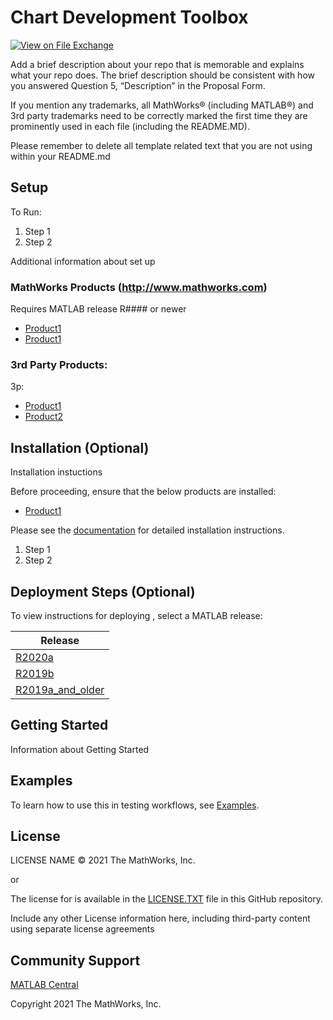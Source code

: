 # Chart Development Toolbox
<!-- This is the "Title of the contribution" that was approved during the Community Contribution Review Process --> 

[![View <File Exchange Title> on File Exchange](https://www.mathworks.com/matlabcentral/images/matlab-file-exchange.svg)](https://www.mathworks.com/matlabcentral/fileexchange/####-file-exchange-title)  
<!-- Add this icon to the README if this repo also appears on File Exchange via the "Connect to GitHub" feature --> 

Add a brief description about your repo that is memorable and explains what your repo does.  The brief description should be consistent with how you answered Question 5, “Description” in the Proposal Form.

<!--- If your project includes a visualation or any images or an App please include a screenshot in this README --->

If you mention any trademarks, all MathWorks® (including MATLAB®)  and 3rd party trademarks need to be correctly marked the first time they are prominently used in each file (including the README.MD).  
<!--- Markdown supports the following HTML entities: © - &copy;  ® - &reg;  ™ - &trade;
More information about Trademarks can be found internally within the Checklist for Community Contributions and Supportfiles Confluence page--->

Please remember to delete all template related text that you are not using within your README.md

<!--- Please remember to delete all template related text that you are not using within your README.md ---> 

## Setup 
To Run:
1. Step 1
2. Step 2

Additional information about set up

### MathWorks Products (http://www.mathworks.com)

Requires MATLAB release R#### or newer
- [Product1](https://url-to-product1)
- [Product1](https://url-to-product1)

### 3rd Party Products:
3p:
- [Product1](https://url-to-product1)
- [Product2](https://url-to-product2)

## Installation (Optional)
Installation instuctions

Before proceeding, ensure that the below products are installed:  
* [Product1](https://url-to-product1) 

Please see the [documentation](Documentation/Installation.md) for detailed installation instructions. 
<!--- Make sure you have a Installation.md document in the Documentation folder if you are to follow this formatting.  You can choose your own folder formatting if you prefer --->

1. Step 1
2. Step 2

## Deployment Steps (Optional) 

To view instructions for deploying <insert repo name>, select a MATLAB release: 
<!--- This is for Repos that utillize Releases in GitHub --->

| Release |
| ------- |
| [R2020a](releases/R2020a/README.md) |
| [R2019b](releases/R2019b/README.md) |
| [R2019a\_and\_older](releases/R2019a_and_older/README.md) |

## Getting Started 
Information about Getting Started
<!--- List or link to any relevent Documentation to help the user Get Started --->

## Examples
To learn how to use this in testing workflows, see [Examples](/examples/). 
<!--- Make sure you have a repo set up correctly if you are to follow this formatting --->

## License
<!--- Make sure you have a License.txt within your Repo --->
LICENSE NAME © 2021 The MathWorks, Inc.

or

The license for <insert repo name> is available in the [LICENSE.TXT](LICENSE.TXT) file in this GitHub repository.

Include any other License information here, including third-party content using separate license agreements 

## Community Support
[MATLAB Central](https://www.mathworks.com/matlabcentral)

Copyright 2021 The MathWorks, Inc.

<!--- Do not forget to the add the SECURITY.md to this repo --->
<!--- Add Topics #Topics to your Repo such as #MATLAB  --->

<!--- This is my comment --->

<!-- Include any Trademarks if this is the first time mentioning trademarked products (For Example:  MATLAB&reg; Simulink&reg; Trademark&trade; Simulink Test&#8482;) --> 

